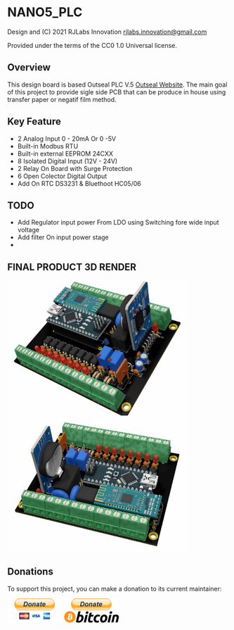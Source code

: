 NANO5_PLC
===========
  Design and (C) 2021 RJLabs Innovation <rjlabs.innovation@gmail.com> 
  
  Provided under the terms of the CC0 1.0 Universal license.

Overview
--------
  This design board is based Outseal PLC V.5 [Outseal Website](http://www.outseal.com/web/produk). The main goal of this project to provide sigle side PCB that can be produce in house using transfer paper or negatif film method.

Key Feature
-------- 
* 2 Analog Input 0 - 20mA Or 0 -5V
* Built-in Modbus RTU
* Built-in external EEPROM 24CXX
* 8 Isolated Digital Input (12V - 24V)
* 2 Relay On Board with Surge Protection
* 6 Open Colector Digital Output
* Add On RTC DS3231 & Bluethoot HC05/06 


TODO
--------
* Add Regulator input power From LDO using Switching fore wide input voltage
* Add filter On input power stage
*

FINAL PRODUCT 3D RENDER
--------

<img src="./doc/Images/FINAL_NANO5_PLC3.jpg" width="410"/> <img src="./doc/Images/FINAL_NANO5_PLC4.jpg" width="410"/> 

Donations
--------
To support this project, you can make a donation to its current maintainer:

[![paypal](./doc/Images/paypal_btn_donateCC_LG_1.gif)](https://paypal.me/auto70)
[![bitcoin-black](./doc/Images/bitcoin-donate-black.png)](https:bitcoin-address.txt)

